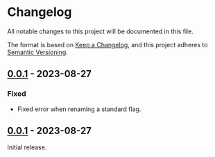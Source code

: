 # Changelog

All notable changes to this project will be documented in this file.

The format is based on [Keep a Changelog](https://keepachangelog.com/en/1.0.0/),
and this project adheres to [Semantic Versioning](https://semver.org/spec/v2.0.0.html).

## [0.0.1] - 2023-08-27

### Fixed

-   Fixed error when renaming a standard flag.

## [0.0.1] - 2023-08-27

Initial release.

[0.0.2]: https://github.com/abdnh/anki-more-flags/compare/0.0.1...0.02
[0.0.1]: https://github.com/abdnh/anki-more-flags/commits/0.0.1
